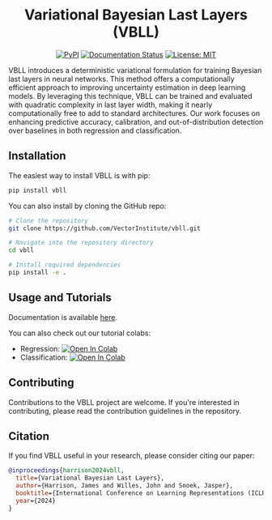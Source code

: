 
<h1 align="center">Variational Bayesian Last Layers (VBLL)</h1>

<div align="center">

  <a href="">[![PyPI](https://img.shields.io/pypi/v/vbll)](https://pypi.org/project/vbll)</a>
  <a href="">[![Documentation Status](https://readthedocs.org/projects/vbll/badge/?version=latest)](https://vbll.readthedocs.io/en/latest/?badge=latest)</a>
  <a href="">[![License: MIT](https://img.shields.io/badge/License-MIT-yellow.svg)](https://opensource.org/licenses/MIT)</a>

</div>


VBLL introduces a deterministic variational formulation for training Bayesian last layers in neural networks. This method offers a computationally efficient approach to improving uncertainty estimation in deep learning models. By leveraging this technique, VBLL can be trained and evaluated with quadratic complexity in last layer width, making it nearly computationally free to add to standard architectures. Our work focuses on enhancing predictive accuracy, calibration, and out-of-distribution detection over baselines in both regression and classification.

## Installation
The easiest way to install VBLL is with pip:
```bash
pip install vbll
```

You can also install by cloning the GitHub repo:
```bash
# Clone the repository
git clone https://github.com/VectorInstitute/vbll.git

# Navigate into the repository directory
cd vbll

# Install required dependencies
pip install -e .
```

## Usage and Tutorials
Documentation is available [here](https://vbll.readthedocs.io/en/latest/). 

You can also check out our tutorial colabs: 

- Regression: <a href="https://colab.research.google.com/github/VectorInstitute/vbll/blob/main/docs/tutorials/VBLL_Regression.ipynb" target="_parent"><img src="https://colab.research.google.com/assets/colab-badge.svg" alt="Open In Colab"/></a>
- Classification: <a href="https://colab.research.google.com/github/VectorInstitute/vbll/blob/main/docs/tutorials/VBLL_Classification.ipynb" target="_parent"><img src="https://colab.research.google.com/assets/colab-badge.svg" alt="Open In Colab"/></a>

## Contributing
Contributions to the VBLL project are welcome. If you're interested in contributing, please read the contribution guidelines in the repository.

## Citation
If you find VBLL useful in your research, please consider citing our paper:

```bibtex
@inproceedings{harrison2024vbll,
  title={Variational Bayesian Last Layers},
  author={Harrison, James and Willes, John and Snoek, Jasper},
  booktitle={International Conference on Learning Representations (ICLR)},
  year={2024}
}
```


